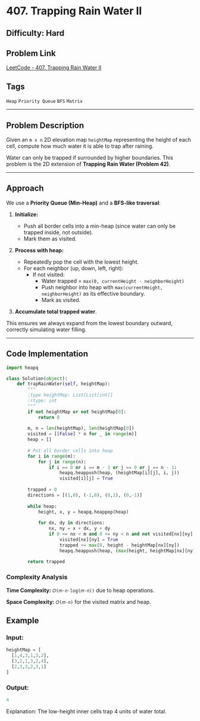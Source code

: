# 407. Trapping Rain Water II  

## Difficulty: Hard  

## Problem Link  
[LeetCode - 407. Trapping Rain Water II](https://leetcode.com/problems/trapping-rain-water-ii/)  

## Tags  
`Heap` `Priority Queue` `BFS` `Matrix`  

---

## Problem Description  
Given an `m x n` 2D elevation map `heightMap` representing the height of each cell, compute how much water it is able to trap after raining.  

Water can only be trapped if surrounded by higher boundaries. This problem is the 2D extension of **Trapping Rain Water (Problem 42)**.  

---

## Approach  

We use a **Priority Queue (Min-Heap)** and a **BFS-like traversal**:  

1. **Initialize:**  
   - Push all border cells into a min-heap (since water can only be trapped inside, not outside).  
   - Mark them as visited.  

2. **Process with heap:**  
   - Repeatedly pop the cell with the lowest height.  
   - For each neighbor (up, down, left, right):  
     - If not visited:  
       - Water trapped = `max(0, currentHeight - neighborHeight)`  
       - Push neighbor into heap with `max(currentHeight, neighborHeight)` as its effective boundary.  
       - Mark as visited.  

3. **Accumulate total trapped water**.  

This ensures we always expand from the lowest boundary outward, correctly simulating water filling.  

---

## Code Implementation  

```python
import heapq

class Solution(object):
    def trapRainWater(self, heightMap):
        """
        :type heightMap: List[List[int]]
        :rtype: int
        """
        if not heightMap or not heightMap[0]:
            return 0
        
        m, n = len(heightMap), len(heightMap[0])
        visited = [[False] * n for _ in range(m)]
        heap = []
        
        # Put all border cells into heap
        for i in range(m):
            for j in range(n):
                if i == 0 or i == m - 1 or j == 0 or j == n - 1:
                    heapq.heappush(heap, (heightMap[i][j], i, j))
                    visited[i][j] = True
        
        trapped = 0
        directions = [(1,0), (-1,0), (0,1), (0,-1)]
        
        while heap:
            height, x, y = heapq.heappop(heap)
            
            for dx, dy in directions:
                nx, ny = x + dx, y + dy
                if 0 <= nx < m and 0 <= ny < n and not visited[nx][ny]:
                    visited[nx][ny] = True
                    trapped += max(0, height - heightMap[nx][ny])
                    heapq.heappush(heap, (max(height, heightMap[nx][ny]), nx, ny))
        
        return trapped
```

### Complexity Analysis

**Time Complexity:** `𝑂(𝑚⋅𝑛⋅log(𝑚⋅𝑛))` due to heap operations.

**Space Complexity:** `𝑂(𝑚⋅𝑛)` for the visited matrix and heap.

## Example

### Input:
```python
heightMap = [
  [1,4,3,1,3,2],
  [3,2,1,3,2,4],
  [2,3,3,2,3,1]
]
```

### Output:
```python
4
```

Explanation:
The low-height inner cells trap 4 units of water total.